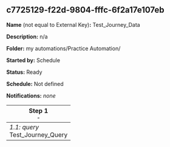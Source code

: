 ## c7725129-f22d-9804-fffc-6f2a17e107eb

**Name** (not equal to External Key)**:** Test_Journey_Data

**Description:** n/a

**Folder:** my automations/Practice Automation/

**Started by:** Schedule

**Status:** Ready

**Schedule:** Not defined

**Notifications:** _none_


| Step 1<br>_<small>-</small>_ |
| --- |
| _1.1: query_<br>Test_Journey_Query |
